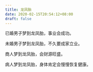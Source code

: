 ```yaml
---
title: 龙凤胎
date: 2020-02-15T20:54:12+08:00
draft: false
---
```


已婚男子梦到龙凤胎，事业会成功。



未婚男子梦到龙凤胎，不久要成家立业。



商人梦到龙凤胎，会财源旺盛。



病人梦到龙凤胎，身体肯定会慢慢恢复健康。

